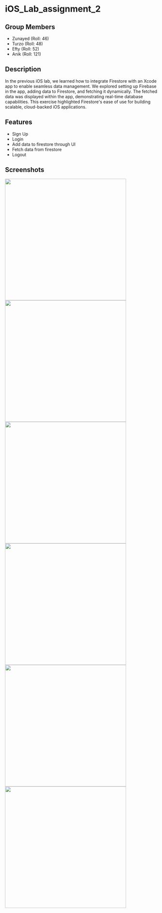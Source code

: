 
# iOS_Lab_assignment_2

## Group Members
- Zunayed (Roll: 46)
- Turzo (Roll: 48)
- Efty (Roll: 52)
- Anik (Roll: 121)

## Description
In the previous iOS lab, we learned how to integrate Firestore with an Xcode app to enable seamless data management. We explored setting up Firebase in the app, adding data to Firestore, and fetching it dynamically. The fetched data was displayed within the app, demonstrating real-time database capabilities. This exercise highlighted Firestore's ease of use for building scalable, cloud-backed iOS applications.


## Features

- Sign Up
- Login
- Add data to firestore through UI
- Fetch data from firestore
- Logout
  
## Screenshots

<img src="https://github.com/user-attachments/assets/04e932e2-4baf-426c-a595-1a031d77b2f0" height="400">
<img src="https://github.com/user-attachments/assets/5b33b53f-0a48-4915-88b7-a9e5ccea4a58" height="400">
<img src="https://github.com/user-attachments/assets/65273a02-2731-4eb8-be19-a4afc9d1ef7a" height="400">
<img src="https://github.com/user-attachments/assets/b875a06c-a7ee-450a-8a0e-7602177d7e81" height="400">
<img src="https://github.com/user-attachments/assets/8743c205-bcfd-4221-9499-5a2d5463ddb0" height="400">
<img src="https://github.com/user-attachments/assets/aa40cadf-82c5-42d3-a106-bd9038f9571e" height="400">

